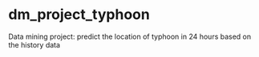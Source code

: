# dm_project_typhoon
Data mining project: predict the location of typhoon in 24 hours based on the history data 
